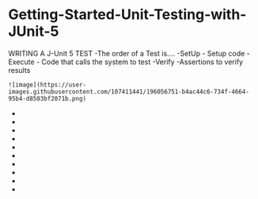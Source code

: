 # Getting-Started-Unit-Testing-with-JUnit-5

WRITING A J-Unit 5 TEST
 -The order of a Test is....
    -SetUp - Setup code
    -Execute - Code that calls the system to test
    -Verify -Assertions to verify results
    
    ![image](https://user-images.githubusercontent.com/107411441/196056751-b4ac44c6-734f-4664-95b4-d8503bf2071b.png)





 -
 -
 -
 -
 -
 -
 -
 -
 -
 -
